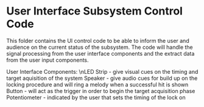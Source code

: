 # User Interface Subsystem Control Code
This folder contains the UI control code to be able to inform the user and audience on the current status of the subsystem. 
The code will handle the signal processing from the user interface components and the extract data from the user input components.

User Interface Components:
\nLED Strip - give visual cues on the timing and target aquisition of the system
Speaker - give audio cues for build up on the locking procedure and will ring a melody when a successful hit is shown
Button - will act as the trigger in order to begin the target acquisition phase
Potentiometer - indicated by the user that sets the timing of the lock on
